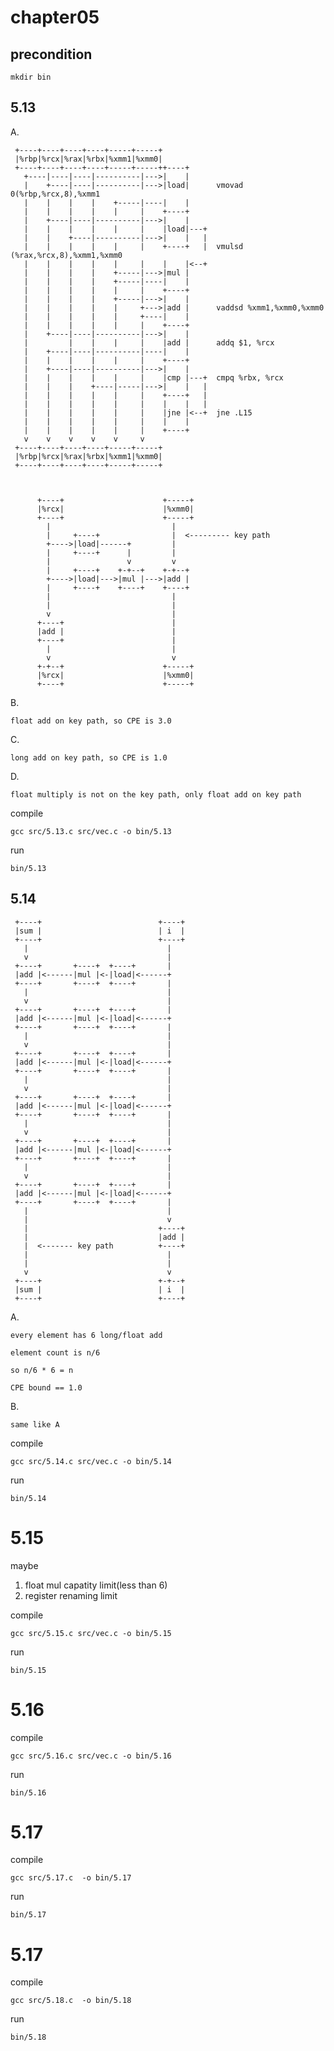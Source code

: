 # chapter05

## precondition
````shell
mkdir bin
````

## 5.13
A.

     +----+----+----+----+-----+-----+
     |%rbp|%rcx|%rax|%rbx|%xmm1|%xmm0|
     +----+----+----+----+-----+-----++----+
       +----|----|----|----------|--->|    |
       |    +----|----|----------|--->|load|      vmovad 0(%rbp,%rcx,8),%xmm1
       |    |    |    |    +-----|----|    |
       |    |    |    |    |     |    +----+
       |    +----|----|----------|--->|    |
       |    |    |    |    |     |    |load|---+
       |    |    +----|----------|--->|    |   |
       |    |    |    |    |     |    +----+   |  vmulsd (%rax,%rcx,8),%xmm1,%xmm0
       |    |    |    |    |     |    |    |<--+
       |    |    |    |    +-----|--->|mul |
       |    |    |    |    +-----|----|    |
       |    |    |    |    |     |    +----+
       |    |    |    |    +-----|--->|    |
       |    |    |    |    |     +--->|add |      vaddsd %xmm1,%xmm0,%xmm0
       |    |    |    |    |     +----|    |
       |    |    |    |    |     |    +----+
       |    +----|----|----------|--->|    |
       |         |    |    |     |    |add |      addq $1, %rcx
       |    +----|----|----------|----|    |
       |    |    |    |    |     |    +----+
       |    +----|----|----------|--->|    |
       |    |    |    |    |     |    |cmp |---+  cmpq %rbx, %rcx
       |    |    |    +----|-----|--->|    |   |
       |    |    |    |    |     |    +----+   |
       |    |    |    |    |     |    |    |   |
       |    |    |    |    |     |    |jne |<--+  jne .L15
       |    |    |    |    |     |    |    |
       |    |    |    |    |     |    +----+
       v    v    v    v    v     v
     +----+----+----+----+-----+-----+
     |%rbp|%rcx|%rax|%rbx|%xmm1|%xmm0|
     +----+----+----+----+-----+-----+



          +----+                      +-----+
          |%rcx|                      |%xmm0|
          +----+                      +-----+
            |                           |
            |     +----+                |  <--------- key path
            +---->|load|------+         |
            |     +----+      |         |
            |                 v         v
            |     +----+    +-+--+    +-+--+
            +---->|load|--->|mul |--->|add |
            |     +----+    +----+    +----+
            |                           |
            |                           |
            v                           |
          +----+                        |
          |add |                        |
          +----+                        |
            |                           |
            v                           v
          +-+--+                      +-----+
          |%rcx|                      |%xmm0|
          +----+                      +-----+

B.

    float add on key path, so CPE is 3.0

C.

    long add on key path, so CPE is 1.0

D.

    float multiply is not on the key path, only float add on key path

compile

    gcc src/5.13.c src/vec.c -o bin/5.13

run 

    bin/5.13

## 5.14


     +----+                          +----+
     |sum |                          | i  |
     +----+                          +----+
       |                               |
       v                               |
     +----+       +----+  +----+       |
     |add |<------|mul |<-|load|<------+
     +----+       +----+  +----+       |
       |                               |
       v                               |
     +----+       +----+  +----+       |
     |add |<------|mul |<-|load|<------+
     +----+       +----+  +----+       |
       |                               |
       v                               |
     +----+       +----+  +----+       |
     |add |<------|mul |<-|load|<------+
     +----+       +----+  +----+       |
       |                               |
       v                               |
     +----+       +----+  +----+       |
     |add |<------|mul |<-|load|<------+
     +----+       +----+  +----+       |
       |                               |
       v                               |
     +----+       +----+  +----+       |
     |add |<------|mul |<-|load|<------+
     +----+       +----+  +----+       |
       |                               |
       v                               |
     +----+       +----+  +----+       |
     |add |<------|mul |<-|load|<------+
     +----+       +----+  +----+       |
       |                               |
       |                               v
       |                             +----+
       |                             |add |
       |  <------- key path          +----+
       |                               |
       |                               |
       v                               v
     +----+                          +-+--+
     |sum |                          | i  |
     +----+                          +----+

A.

    every element has 6 long/float add

    element count is n/6

    so n/6 * 6 = n

    CPE bound == 1.0

B.

    same like A


compile

    gcc src/5.14.c src/vec.c -o bin/5.14

run 

    bin/5.14


# 5.15

maybe

1. float mul capatity limit(less than 6)
2. register renaming limit

compile

    gcc src/5.15.c src/vec.c -o bin/5.15

run 

    bin/5.15


# 5.16

compile

    gcc src/5.16.c src/vec.c -o bin/5.16

run 

    bin/5.16

# 5.17

compile

    gcc src/5.17.c  -o bin/5.17

run 

    bin/5.17

# 5.17

compile

    gcc src/5.18.c  -o bin/5.18

run 

    bin/5.18